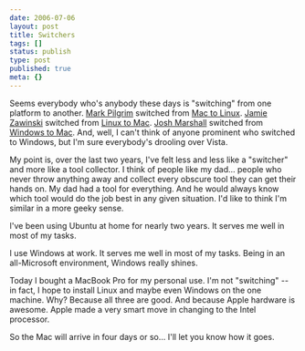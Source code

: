 ```yaml
---
date: 2006-07-06
layout: post
title: Switchers
tags: []
status: publish
type: post
published: true
meta: {}
---
```

Seems everybody who's anybody these days is "switching" from one platform to another. <a href="http://en.wikipedia.org/wiki/Mark_Pilgrim">Mark Pilgrim</a> switched from <a href="http://diveintomark.org/archives/2006/06/02/when-the-bough-breaks">Mac to Linux</a>. <a href="http://en.wikipedia.org/wiki/Jwz">Jamie Zawinski</a> switched from <a href="http://jwz.livejournal.com/494040.html">Linux to Mac</a>. <a href="http://en.wikipedia.org/wiki/Josh_Marshall">Josh Marshall</a> switched from <a href="http://www.talkingpointsmemo.com/archives/007827.php">Windows to Mac</a>. And, well, I can't think of anyone prominent who switched to Windows, but I'm sure everybody's drooling over Vista.

My point is, over the last two years, I've felt less and less like a "switcher" and more like a tool collector. I think of people like my dad... people who never throw anything away and collect every obscure tool they can get their hands on. My dad had a tool for everything. And he would always know which tool would do the job best in any given situation. I'd like to think I'm similar in a more geeky sense.

I've been using Ubuntu at home for nearly two years. It serves me well in most of my tasks.

I use Windows at work. It serves me well in most of my tasks. Being in an all-Microsoft environment, Windows really shines.

Today I bought a MacBook Pro for my personal use. I'm not "switching" -- in fact, I hope to install Linux and maybe even Windows on the one machine. Why? Because all three are good. And because Apple hardware is awesome. Apple made a very smart move in changing to the Intel processor.

So the Mac will arrive in four days or so... I'll let you know how it goes.
